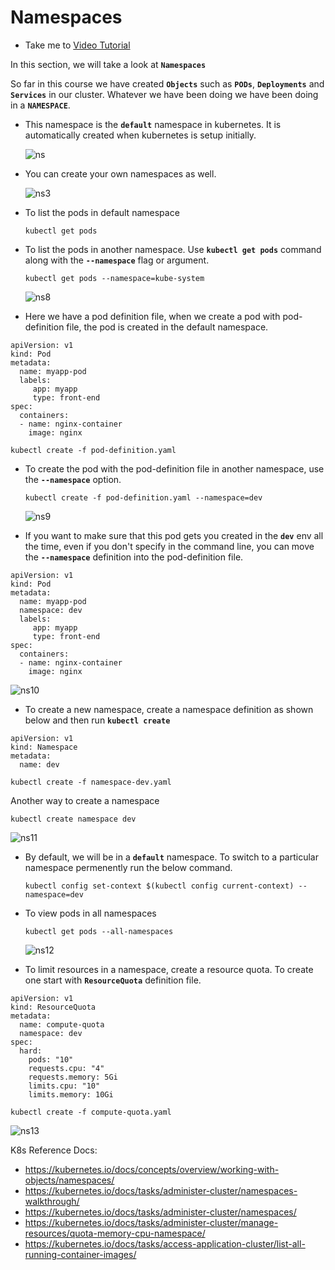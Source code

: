 # Namespaces

- Take me to [Video Tutorial](https://kodekloud.com/topic/namespaces/)
  
In this section, we will take a look at **`Namespaces`**

So far in this course we have created **`Objects`** such as **`PODs`**, **`Deployments`** and **`Services`** in our cluster. Whatever we have been doing we have been doing in a **`NAMESPACE`**.

- This namespace is the **`default`** namespace in kubernetes. It is automatically created when kubernetes is setup initially.

  ![ns](../../images/ns.PNG)

- You can create your own namespaces as well.

  ![ns3](../../images/ns3.PNG)
  
- To list the pods in default namespace

  ```
  kubectl get pods
  ```

- To list the pods in another namespace. Use **`kubectl get pods`** command along with the **`--namespace`** flag or argument.

  ```
  kubectl get pods --namespace=kube-system
  ```

  ![ns8](../../images/ns8.PNG)
  
- Here we have a pod definition file, when we create a pod with pod-definition file, the pod is created in the default namespace.

```
apiVersion: v1
kind: Pod
metadata:
  name: myapp-pod
  labels:
     app: myapp
     type: front-end
spec:
  containers:
  - name: nginx-container
    image: nginx
 ```

  ```
  kubectl create -f pod-definition.yaml
  ```

- To create the pod with the pod-definition file in another namespace, use the **`--namespace`** option.

  ```
  kubectl create -f pod-definition.yaml --namespace=dev
  ```

  ![ns9](../../images/ns9.PNG)

- If you want to make sure that this pod gets you created in the **`dev`** env all the time, even if you don't specify in the command line, you can move the **`--namespace`** definition into the pod-definition file.

```
apiVersion: v1
kind: Pod
metadata:
  name: myapp-pod
  namespace: dev
  labels:
     app: myapp
     type: front-end
spec:
  containers:
  - name: nginx-container
    image: nginx
 ```
  
  ![ns10](../../images/ns10.PNG)
  
- To create a new namespace, create a namespace definition as shown below and then run **`kubectl create`**

```
apiVersion: v1
kind: Namespace
metadata:
  name: dev
```

  ```
  kubectl create -f namespace-dev.yaml
  ```

  Another way to create a namespace

  ```
  kubectl create namespace dev
  ```

  ![ns11](../../images/ns11.PNG)
  
- By default, we will be in a **`default`** namespace. To switch to a particular namespace permenently run the below command.

  ```
  kubectl config set-context $(kubectl config current-context) --namespace=dev
  ```

- To view pods in all namespaces

  ```
  kubectl get pods --all-namespaces
  ```

  ![ns12](../../images/ns12.PNG)
  
- To limit resources in a namespace, create a resource quota. To create one start with **`ResourceQuota`** definition file.

```
apiVersion: v1
kind: ResourceQuota
metadata:
  name: compute-quota
  namespace: dev
spec:
  hard:
    pods: "10"
    requests.cpu: "4"
    requests.memory: 5Gi
    limits.cpu: "10"
    limits.memory: 10Gi
```

  ```
  kubectl create -f compute-quota.yaml
  ```

  ![ns13](../../images/ns13.PNG)
  
K8s Reference Docs:

- <https://kubernetes.io/docs/concepts/overview/working-with-objects/namespaces/>
- <https://kubernetes.io/docs/tasks/administer-cluster/namespaces-walkthrough/>
- <https://kubernetes.io/docs/tasks/administer-cluster/namespaces/>
- <https://kubernetes.io/docs/tasks/administer-cluster/manage-resources/quota-memory-cpu-namespace/>
- <https://kubernetes.io/docs/tasks/access-application-cluster/list-all-running-container-images/>
  